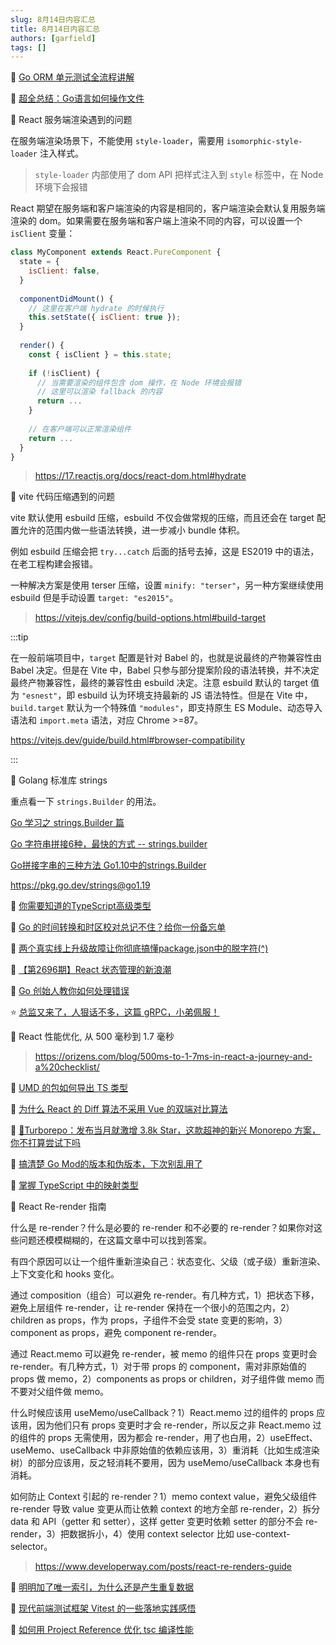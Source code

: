 ```yaml
---
slug: 8月14日内容汇总
title: 8月14日内容汇总
authors: [garfield]
tags: []
---
```


📒 [Go ORM 单元测试全流程讲解](https://mp.weixin.qq.com/s/XPPwHd7eDUjvzsnuFwgbyw)

📒 [超全总结：Go语言如何操作文件](https://mp.weixin.qq.com/s/r30z2i_sSuRfEnM_23wFlg)

📒 React 服务端渲染遇到的问题

在服务端渲染场景下，不能使用 `style-loader`，需要用 `isomorphic-style-loader` 注入样式。

> `style-loader` 内部使用了 dom API 把样式注入到 `style` 标签中，在 Node 环境下会报错

React 期望在服务端和客户端渲染的内容是相同的，客户端渲染会默认复用服务端渲染的 dom。如果需要在服务端和客户端上渲染不同的内容，可以设置一个 `isClient` 变量：

```jsx
class MyComponent extends React.PureComponent {
  state = {
    isClient: false,
  }
  
  componentDidMount() {
    // 这里在客户端 hydrate 的时候执行
    this.setState({ isClient: true });
  }
  
  render() {
    const { isClient } = this.state;
    
    if (!isClient) {
      // 当需要渲染的组件包含 dom 操作，在 Node 环境会报错
      // 这里可以渲染 fallback 的内容
      return ...
    }
    
    // 在客户端可以正常渲染组件
    return ...
  }
}
```

> https://17.reactjs.org/docs/react-dom.html#hydrate

📒 vite 代码压缩遇到的问题

vite 默认使用 esbuild 压缩，esbuild 不仅会做常规的压缩，而且还会在 target 配置允许的范围内做一些语法转换，进一步减小 bundle 体积。

例如 esbuild 压缩会把 `try...catch` 后面的括号去掉，这是 ES2019 中的语法，在老工程构建会报错。

一种解决方案是使用 terser 压缩，设置 `minify: "terser"`，另一种方案继续使用 esbuild 但是手动设置 `target: "es2015"`。

> https://vitejs.dev/config/build-options.html#build-target

:::tip

在一般前端项目中，`target` 配置是针对 Babel 的，也就是说最终的产物兼容性由 Babel 决定。但是在 Vite 中，Babel 只参与部分提案阶段的语法转换，并不决定最终产物兼容性，最终的兼容性由 esbuild 决定。注意 esbuild 默认的 target 值为 `"esnest"`，即 esbuild 认为环境支持最新的 JS 语法特性。但是在 Vite 中，`build.target` 默认为一个特殊值 `"modules"`，即支持原生 ES Module、动态导入语法和 `import.meta` 语法，对应 Chrome >=87。

https://vitejs.dev/guide/build.html#browser-compatibility

:::

📒 Golang 标准库 strings

重点看一下 `strings.Builder` 的用法。

[Go 学习之 strings.Builder 篇](https://blog.csdn.net/qq_24433609/article/details/124500115)

[Go 字符串拼接6种，最快的方式 -- strings.builder](https://www.cnblogs.com/cheyunhua/p/15769717.html)

[Go拼接字串的三种方法 Go1.10中的strings.Builder](https://blog.csdn.net/qq_41035588/article/details/108289761)

https://pkg.go.dev/strings@go1.19

📒 [你需要知道的TypeScript高级类型](https://mp.weixin.qq.com/s/usDh1-Wzxrf4BftfWhwduA)

📒 [Go 的时间转换和时区校对总记不住？给你一份备忘单](https://mp.weixin.qq.com/s/HaF9qieEJWNUoyY9qTvnKw)

📒 [两个真实线上升级故障让你彻底搞懂package.json中的脱字符(^)](https://juejin.cn/post/7121520457760653349)

📒 [【第2696期】React 状态管理的新浪潮](https://mp.weixin.qq.com/s/6Er2IQEXXNc8Sb5vVJZZOQ)

📒 [Go 创始人教你如何处理错误](https://mp.weixin.qq.com/s/X60eIQcEAJz8tvNz5qArxg)

⭐️ [总监又来了，人狠话不多，这篇 gRPC，小弟佩服！](https://mp.weixin.qq.com/s/4Sxal7N-uZ8gvphC8XWo8A)

<!--
📒 React Native Boilerplate

一款 RN 应用的初始模板

> https://github.com/thecodingmachine/react-native-boilerplate
-->

📒 React 性能优化, 从 500 毫秒到 1.7 毫秒

> https://orizens.com/blog/500ms-to-1-7ms-in-react-a-journey-and-a%20checklist/

📒 [UMD 的包如何导出 TS 类型](https://juejin.cn/post/7129520818232492040)

📒 [为什么 React 的 Diff 算法不采用 Vue 的双端对比算法](https://juejin.cn/post/7116141318853623839)

📒 [🚀Turborepo：发布当月就激增 3.8k Star，这款超神的新兴 Monorepo 方案，你不打算尝试下吗](https://juejin.cn/post/7129267782515949575)

📒 [搞清楚 Go Mod的版本和伪版本，下次别乱用了](https://mp.weixin.qq.com/s/ptJK7CDHCr6P4JCdsUXKdg)

📒 [掌握 TypeScript 中的映射类型](https://mp.weixin.qq.com/s/Nu4XCuF4d_BaAkmwRr3f4A)

📒 React Re-render 指南

什么是 re-render？什么是必要的 re-render 和不必要的 re-render？如果你对这些问题还模模糊糊的，在这篇文章中可以找到答案。

有四个原因可以让一个组件重新渲染自己：状态变化、父级（或子级）重新渲染、上下文变化和 hooks 变化。

通过 composition（组合）可以避免 re-render。有几种方式，1）把状态下移，避免上层组件 re-render，让 re-render 保持在一个很小的范围之内，2）children as props，作为 props，子组件不会受 state 变更的影响，3）component as props，避免 component re-render。

通过 React.memo 可以避免 re-render，被 memo 的组件只在 props 变更时会 re-render。有几种方式，1）对于带 props 的 component，需对非原始值的 props 做 memo，2）components as props or children，对子组件做 memo 而不要对父组件做 memo。

什么时候应该用 useMemo/useCallback？1）React.memo 过的组件的 props 应该用，因为他们只有 props 变更时才会 re-render，所以反之非 React.memo 过的组件的 props 无需使用，因为都会 re-render，用了也白用，2）useEffect、useMemo、useCallback 中非原始值的依赖应该用，3）重消耗（比如生成渲染树）的部分应该用，反之轻消耗不要用，因为 useMemo/useCallback 本身也有消耗。

如何防止 Context 引起的 re-render？1）memo context value，避免父级组件 re-render 导致 value 变更从而让依赖 context 的地方全部 re-render，2）拆分 data 和 API（getter 和 setter），这样 getter 变更时依赖 setter 的部分不会 re-render，3）把数据拆小，4）使用 context selector 比如 use-context-selector。

> https://www.developerway.com/posts/react-re-renders-guide

📒 [明明加了唯一索引，为什么还是产生重复数据](https://mp.weixin.qq.com/s/vRI-bFB4_IEaoCCQcMqZjw)

📒 [现代前端测试框架 Vitest 的一些落地实践感悟](https://mp.weixin.qq.com/s/0Jn1CHAVyX1U8RD2OUJENQ)

📒 [如何用 Project Reference 优化 tsc 编译性能](https://juejin.cn/post/7129130418657296421)

